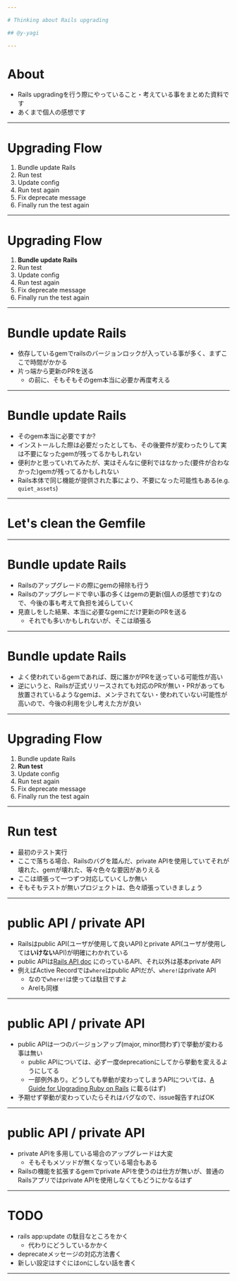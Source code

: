 ```yaml
---

# Thinking about Rails upgrading

## @y-yagi

---
```


# About

* Rails upgradingを行う際にやっていること・考えている事をまとめた資料です
* あくまで個人の感想です

---

# Upgrading Flow

1. Bundle update Rails
1. Run test
1. Update config
1. Run test again
1. Fix deprecate message
1. Finally run the test again

---

# Upgrading Flow

1. **Bundle update Rails**
1. Run test
1. Update config
1. Run test again
1. Fix deprecate message
1. Finally run the test again

---

# Bundle update Rails

* 依存しているgemでrailsのバージョンロックが入っている事が多く、まずここで時間がかかる
* 片っ端から更新のPRを送る
  * の前に、そもそもそのgem本当に必要か再度考える

---

# Bundle update Rails

* そのgem本当に必要ですか?
* インストールした際は必要だったとしても、その後要件が変わったりして実は不要になったgemが残ってるかもしれない
* 便利かと思っていれてみたが、実はそんなに便利ではなかった(要件が合わなかった)gemが残ってるかもしれない
* Rails本体で同じ機能が提供された事により、不要になった可能性もある(e.g. `quiet_assets`)

---

# Let's clean the Gemfile

---

# Bundle update Rails

* Railsのアップグレードの際にgemの掃除も行う
* Railsのアップグレードで辛い事の多くはgemの更新(個人の感想です)なので、今後の事も考えて負担を減らしていく
* 見直しをした結果、本当に必要なgemにだけ更新のPRを送る
  * それでも多いかもしれないが、そこは頑張る

---

# Bundle update Rails

* よく使われているgemであれば、既に誰かがPRを送っている可能性が高い
* 逆にいうと、Railsが正式リリースされても対応のPRが無い・PRがあっても放置されているようなgemは、メンテされてない・使われていない可能性が高いので、今後の利用を少し考えた方が良い

---

# Upgrading Flow

1. Bundle update Rails
1. **Run test**
1. Update config
1. Run test again
1. Fix deprecate message
1. Finally run the test again

---

# Run test

* 最初のテスト実行
* ここで落ちる場合、Railsのバグを踏んだ、private APIを使用していてそれが壊れた、gemが壊れた、等々色々な要因がありえる
* ここは頑張って一つずつ対応していくしか無い
* そもそもテストが無いプロジェクトは、色々頑張っていきましょう

---

# public API / private API

* Railsはpublic API(ユーザが使用して良いAPI)とprivate API(ユーザが使用しては**いけない**API)が明確にわかれている
* public APIは[Rails API doc](http://api.rubyonrails.org/) にのっているAPI、それ以外は基本private API
* 例えばActive Recordでは`where`はpublic APIだが、`where!`はprivate API
  * なので`where!`は使っては駄目ですよ
  * Arelも同様

---

# public API / private API

* public APIは一つのバージョンアップ(major, minor問わず)で挙動が変わる事は無い
  * public APIについては、必ず一度deprecationにしてから挙動を変えるようにしてる
  * 一部例外あり。どうしても挙動が変わってしまうAPIについては、[A Guide for Upgrading Ruby on Rails](http://guides.rubyonrails.org/upgrading_ruby_on_rails.html) に載る(はず)
* 予期せず挙動が変わっていたらそれはバグなので、issue報告すればOK

---

# public API / private API

* private APIを多用している場合のアップグレードは大変
  * そもそもメソッドが無くなっている場合もある
* Railsの機能を拡張するgemでprivate APIを使うのは仕方が無いが、普通のRailsアプリではprivate APIを使用しなくてもどうにかなるはず

---

# TODO

* rails app:update の駄目なところをかく
  * 代わりにどうしているかかく
* deprecateメッセージの対応方法書く
* 新しい設定はすぐにはonにしない話を書く

---
